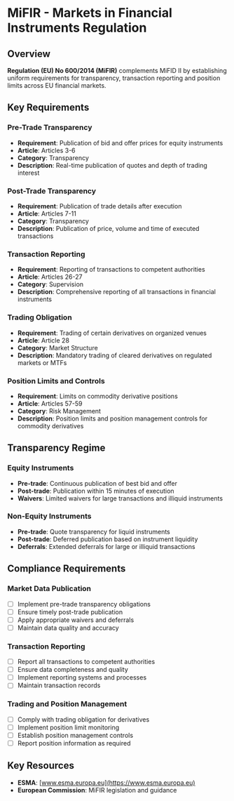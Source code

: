 # MiFIR - Markets in Financial Instruments Regulation

## Overview

**Regulation (EU) No 600/2014 (MiFIR)** complements MiFID II by establishing uniform requirements for transparency, transaction reporting and position limits across EU financial markets.

## Key Requirements

### Pre-Trade Transparency
- **Requirement**: Publication of bid and offer prices for equity instruments
- **Article**: Articles 3-6
- **Category**: Transparency
- **Description**: Real-time publication of quotes and depth of trading interest

### Post-Trade Transparency
- **Requirement**: Publication of trade details after execution
- **Article**: Articles 7-11
- **Category**: Transparency
- **Description**: Publication of price, volume and time of executed transactions

### Transaction Reporting
- **Requirement**: Reporting of transactions to competent authorities
- **Article**: Articles 26-27
- **Category**: Supervision
- **Description**: Comprehensive reporting of all transactions in financial instruments

### Trading Obligation
- **Requirement**: Trading of certain derivatives on organized venues
- **Article**: Article 28
- **Category**: Market Structure
- **Description**: Mandatory trading of cleared derivatives on regulated markets or MTFs

### Position Limits and Controls
- **Requirement**: Limits on commodity derivative positions
- **Article**: Articles 57-59
- **Category**: Risk Management
- **Description**: Position limits and position management controls for commodity derivatives

## Transparency Regime

### Equity Instruments
- **Pre-trade**: Continuous publication of best bid and offer
- **Post-trade**: Publication within 15 minutes of execution
- **Waivers**: Limited waivers for large transactions and illiquid instruments

### Non-Equity Instruments
- **Pre-trade**: Quote transparency for liquid instruments
- **Post-trade**: Deferred publication based on instrument liquidity
- **Deferrals**: Extended deferrals for large or illiquid transactions

## Compliance Requirements

### Market Data Publication
- [ ] Implement pre-trade transparency obligations
- [ ] Ensure timely post-trade publication
- [ ] Apply appropriate waivers and deferrals
- [ ] Maintain data quality and accuracy

### Transaction Reporting
- [ ] Report all transactions to competent authorities
- [ ] Ensure data completeness and quality
- [ ] Implement reporting systems and processes
- [ ] Maintain transaction records

### Trading and Position Management
- [ ] Comply with trading obligation for derivatives
- [ ] Implement position limit monitoring
- [ ] Establish position management controls
- [ ] Report position information as required

## Key Resources

- **ESMA**: [www.esma.europa.eu](https://www.esma.europa.eu)
- **European Commission**: MiFIR legislation and guidance